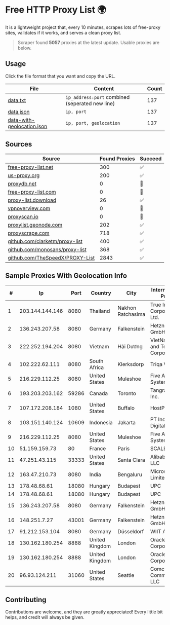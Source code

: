 
# Free HTTP Proxy List 🌍

It is a lightweight project that, every 10 minutes, scrapes lots of free-proxy sites, validates if it works, and serves a clean proxy list.


> Scraper found **5057** proxies at the latest update. Usable proxies are below.

## Usage

Click the file format that you want and copy the URL.


|File|Content|Count|
|----|-------|-----|
|[data.txt](https://raw.githubusercontent.com/themiralay/Proxy-List-World/master/data.txt)|`ip_address:port` combined (seperated new line)|137|
|[data.json](https://raw.githubusercontent.com/themiralay/Proxy-List-World/master/data.json)|`ip, port`|137|
|[data-with-geolocation.json](https://raw.githubusercontent.com/themiralay/Proxy-List-World/master/data-with-geolocation.json)|`ip, port, geolocation`|137|

## Sources

|Source|Found Proxies|Succeed|
|------|-------------|-------|
|[free-proxy-list.net](https://free-proxy-list.net)|300|✅|
|[us-proxy.org](https://www.us-proxy.org)|200|✅|
|[proxydb.net](http://proxydb.net)|0|🚫|
|[free-proxy-list.com](https://free-proxy-list.com/?page=&port=&type%5B%5D=http&type%5B%5D=https&up_time=0&search=Search)|0|🚫|
|[proxy-list.download](https://www.proxy-list.download/HTTP)|26|✅|
|[vpnoverview.com](https://vpnoverview.com/privacy/anonymous-browsing/free-proxy-servers)|0|🚫|
|[proxyscan.io](https://www.proxyscan.io)|0|🚫|
|[proxylist.geonode.com](https://proxylist.geonode.com/api/proxy-list?limit=300&page=1&sort_by=lastChecked&sort_type=desc&protocols=http,https)|202|✅|
|[proxyscrape.com](https://api.proxyscrape.com/v2/?request=displayproxies&protocol=http&timeout=10000&country=all&ssl=all&anonymity=all)|718|✅|
|[github.com/clarketm/proxy-list](https://raw.githubusercontent.com/clarketm/proxy-list/master/proxy-list-raw.txt)|400|✅|
|[github.com/monosans/proxy-list](https://raw.githubusercontent.com/monosans/proxy-list/main/proxies/http.txt)|368|✅|
|[github.com/TheSpeedX/PROXY-List](https://raw.githubusercontent.com/TheSpeedX/PROXY-List/master/http.txt)|2843|✅|


## Sample Proxies With Geolocation Info

|#|Ip|Port|Country|City|Internet Service Provider|
|-|--|----|-------|----|-------------------------|
|1|203.144.144.146|8080|Thailand|Nakhon Ratchasima|True Internet Corporation CO. Ltd.|
|2|136.243.207.58|8080|Germany|Falkenstein|Hetzner Online GmbH|
|3|222.252.194.204|8080|Vietnam|Hải Dương|VietNam Post and Telecom Corporation|
|4|102.222.62.111|8080|South Africa|Klerksdorp|Triqa Wifi|
|5|216.229.112.25|8080|United States|Muleshoe|Five Area Systems, LLC|
|6|193.203.203.162|59286|Canada|Toronto|Tangram Canada Inc.|
|7|107.172.208.184|1080|United States|Buffalo|HostPapa|
|8|103.151.140.124|10609|Indonesia|Jakarta|PT Indotechno Digital Komputasi|
|9|216.229.112.25|8080|United States|Muleshoe|Five Area Systems, LLC|
|10|51.159.159.73|80|France|Paris|SCALEWAY|
|11|47.251.43.115|33333|United States|Santa Clara|Alibaba Cloud LLC|
|12|163.47.210.73|8080|India|Bengaluru|Microsense Pvt. Limited|
|13|178.48.68.61|18080|Hungary|Budapest|UPC|
|14|178.48.68.61|18080|Hungary|Budapest|UPC|
|15|136.243.207.58|8080|Germany|Falkenstein|Hetzner Online GmbH|
|16|148.251.7.27|43001|Germany|Falkenstein|Hetzner Online GmbH|
|17|91.212.153.104|8080|Germany|Düsseldorf|WIIT AG|
|18|130.162.180.254|8888|United Kingdom|London|Oracle Corporation|
|19|130.162.180.254|8888|United Kingdom|London|Oracle Corporation|
|20|96.93.124.211|31060|United States|Seattle|Comcast Cable Communications, LLC|



## Contributing

Contributions are welcome, and they are greatly appreciated! Every
little bit helps, and credit will always be given.

